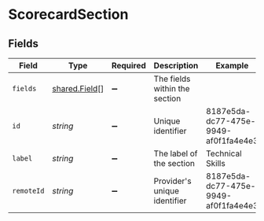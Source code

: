 # ScorecardSection


## Fields

| Field                                                 | Type                                                  | Required                                              | Description                                           | Example                                               |
| ----------------------------------------------------- | ----------------------------------------------------- | ----------------------------------------------------- | ----------------------------------------------------- | ----------------------------------------------------- |
| `fields`                                              | [shared.Field](../../../sdk/models/shared/field.md)[] | :heavy_minus_sign:                                    | The fields within the section                         |                                                       |
| `id`                                                  | *string*                                              | :heavy_minus_sign:                                    | Unique identifier                                     | 8187e5da-dc77-475e-9949-af0f1fa4e4e3                  |
| `label`                                               | *string*                                              | :heavy_minus_sign:                                    | The label of the section                              | Technical Skills                                      |
| `remoteId`                                            | *string*                                              | :heavy_minus_sign:                                    | Provider's unique identifier                          | 8187e5da-dc77-475e-9949-af0f1fa4e4e3                  |